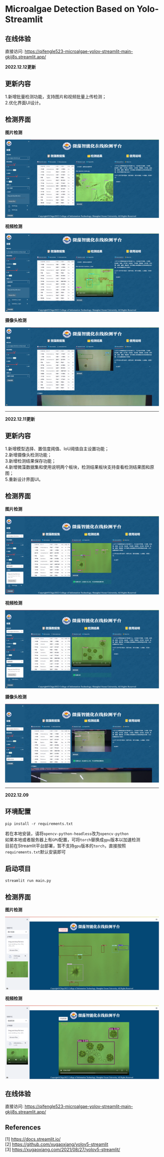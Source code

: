 # Microalgae Detection Based on Yolo-Streamlit

## 在线体验

直接访问: <https://qifengle523-microalgae-yolov-streamlit-main-gkij8s.streamlit.app/>

__2022.12.12更新__

## 更新内容

1.新增批量检测功能，支持图片和视频批量上传检测；\
2.优化界面UI设计。

## 检测界面
**图片检测**

![image detection](data/images/image3.png)

**视频检测**

![video detection](data/images/video3.png)

**摄像头检测**

![video detection](data/images/camera2.png)

------------
__2022.12.11更新__

## 更新内容

1.新增模型选择、置信度阈值、IoU阈值自主设置功能；\
2.新增摄像头检测功能；\
3.新增检测结果保存功能；\
4.新增微藻数据集和使用说明两个板块，检测结果板块支持查看检测结果图和原图；\
5.重新设计界面UI。

## 检测界面
**图片检测**

![image detection](data/images/image2.png)

**视频检测**

![video detection](data/images/video2.png)

**摄像头检测**

![video detection](data/images/camera.png)

------------
__2022.12.09__

## 环境配置

```
pip install -r requirements.txt
```

若在本地安装，请将`opencv-python-headless`改为`opencv-python`\
如果本地或者服务器上有`GPU`配置，可将`torch`替换成`gpu`版本以加速检测\
目前在Streamlit平台部署，暂不支持`gpu`版本的`torch`，直接按照`requirements.txt`默认安装即可

## 启动项目

```
streamlit run main.py
```
## 检测界面
**图片检测**

![image detection](data/images/image.png)

**视频检测**

![video detection](data/images/video.png)

## 在线体验

直接访问: <https://qifengle523-microalgae-yolov-streamlit-main-gkij8s.streamlit.app/>

## References
[1] <https://docs.streamlit.io/>\
[2] <https://github.com/xugaoxiang/yolov5-streamlit>\
[3] <https://xugaoxiang.com/2021/08/27/yolov5-streamlit/>